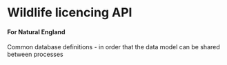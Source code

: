 # Wildlife licencing API

#### For Natural England

Common database definitions - in order that the data model can be shared between processes

